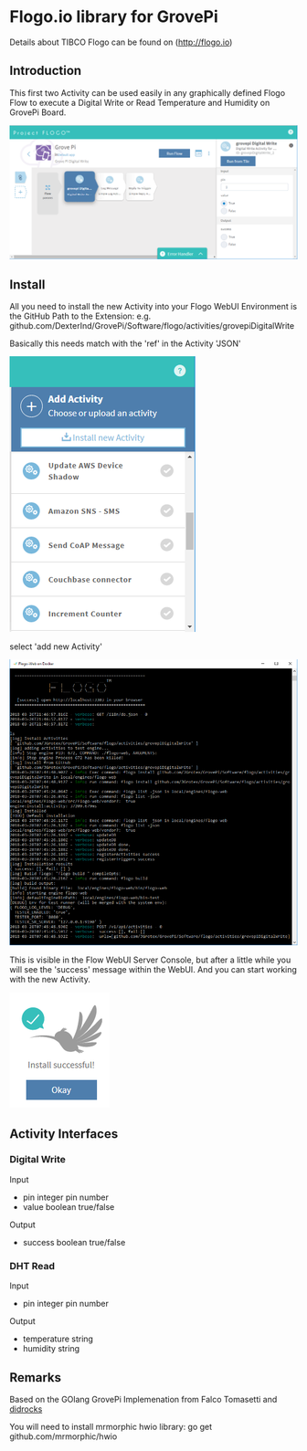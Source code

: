 # Flogo.io library for GrovePi
Details about TIBCO Flogo can be found on (http://flogo.io)

## Introduction
This first two Activity can be used easily in any graphically defined Flogo Flow to execute a Digital Write or Read Temperature and Humidity on GrovePi Board.

![GrovePi in Flogo](screenshots/Flogo-GrovePi-Flow.png "A simple GrovePi Flogo Flow.")

## Install
All you need to install the new Activity into your Flogo WebUI Environment is the GitHub Path to the Extension: e.g. github.com/DexterInd/GrovePi/Software/flogo/activities/grovepiDigitalWrite

Basically this needs match with the 'ref' in the Activity 'JSON'

![Flogo WebUI](screenshots/Flogo-add-Activity.png "add a Activity to Flogo WebUI.")

select 'add new Activity'

![Flogo WebUI Console](screenshots/GrovePi-Extension-Install.png "Flogo WebUI Console Log.")

This is visible in the Flow WebUI Server Console, but after a little while you will see the 'success' message within the WebUI. 
And you can start working with the new Activity.

![Flogo WebUI Success](screenshots/GrovePi-Extension-Success.png "Flogo WebUI, Extension added.")

## Activity Interfaces

### Digital Write

Input
- pin           integer pin number
- value         boolean true/false

Output
- success       boolean true/false

### DHT Read

Input
- pin           integer pin number

Output
- temperature   string
- humidity      string

## Remarks
Based on the GOlang GrovePi Implemenation from Falco Tomasetti and [didrocks](https://github.com/didrocks)

You will need to install mrmorphic hwio library: 
go get github.com/mrmorphic/hwio

